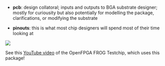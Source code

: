 - **pcb**:     design collatoral; inputs and outputs to BGA substrate designer; 
           mostly for curiousity but also potentially for modelling the package, clarifications, or modifying the substrate

- **pinouts**: this is what most chip designers will spend most of their time looking at


<img src="http://bjump.org/pics/DSC02197.JPG">


See this <a href="https://www.youtube.com/watch?v=pumrNqkXjfI&list=PLD1QnhK1caR3IrAtVAd1-leMkus7dVy6a&index=17">YouTube video</a> of the OpenFPGA FROG Testchip, which uses this package!
